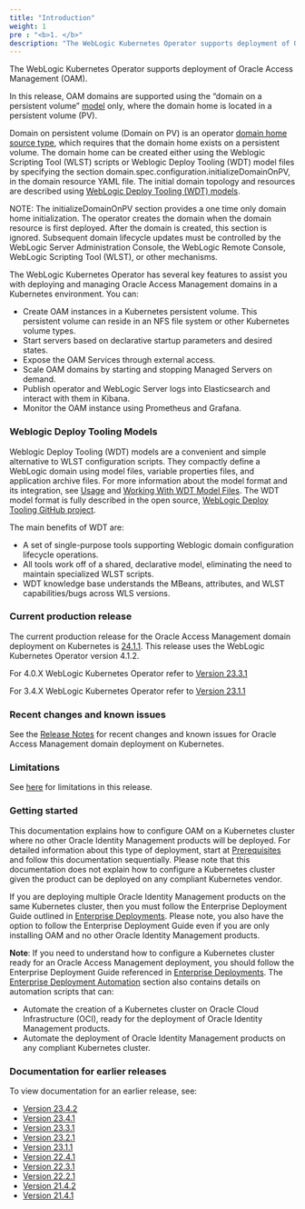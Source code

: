 ```yaml
---
title: "Introduction"
weight: 1
pre : "<b>1. </b>"
description: "The WebLogic Kubernetes Operator supports deployment of Oracle Access Management (OAM). Follow the instructions in this guide to set up these Oracle Access Management domains on Kubernetes."
---
```


The WebLogic Kubernetes Operator supports deployment of Oracle Access Management (OAM).

In this release, OAM domains are supported using the “domain on a persistent volume”
[model](https://oracle.github.io/weblogic-kubernetes-operator/managing-domains/choosing-a-model/) only, where the domain home is located in a persistent volume (PV).

Domain on persistent volume (Domain on PV) is an operator [domain home source type](https://oracle.github.io/weblogic-kubernetes-operator/managing-domains/choosing-a-model/), which requires that the domain home exists on a persistent volume. The domain home can be created either using the Weblogic Scripting Tool (WLST) scripts or Weblogic Deploy Tooling (WDT) model files by specifying the section domain.spec.configuration.initializeDomainOnPV, in the domain resource YAML file. The initial domain topology and resources are described using [WebLogic Deploy Tooling (WDT) models](https://oracle.github.io/weblogic-kubernetes-operator/managing-domains/domain-on-pv/overview/#weblogic-deploy-tooling-models).

NOTE: The initializeDomainOnPV section provides a one time only domain home initialization. The operator creates the domain when the domain resource is first deployed. After the domain is created, this section is ignored. Subsequent domain lifecycle updates must be controlled by the WebLogic Server Administration Console, the WebLogic Remote Console, WebLogic Scripting Tool (WLST), or other mechanisms.

The WebLogic Kubernetes Operator has several key features to assist you with deploying and managing Oracle Access Management domains in a Kubernetes
environment. You can:


* Create OAM instances in a Kubernetes persistent volume. This persistent volume can reside in an NFS file system or other Kubernetes volume types.
* Start servers based on declarative startup parameters and desired states.
* Expose the OAM Services through external access.
* Scale OAM domains by starting and stopping Managed Servers on demand.
* Publish operator and WebLogic Server logs into Elasticsearch and interact with them in Kibana.
* Monitor the OAM instance using Prometheus and Grafana.

### Weblogic Deploy Tooling Models

Weblogic Deploy Tooling (WDT) models are a convenient and simple alternative to WLST configuration scripts. They compactly define a WebLogic domain using model files, variable properties files, and application archive files. For more information about the model format and its integration, see [Usage](https://oracle.github.io/weblogic-kubernetes-operator/managing-domains/domain-on-pv/usage/) and [Working With WDT Model Files](https://oracle.github.io/weblogic-kubernetes-operator/managing-domains/domain-on-pv/model-files/). The WDT model format is fully described in the open source, [WebLogic Deploy Tooling GitHub project](https://oracle.github.io/weblogic-deploy-tooling/).

The main benefits of WDT are:

   + A set of single-purpose tools supporting Weblogic domain configuration lifecycle operations.
   + All tools work off of a shared, declarative model, eliminating the need to maintain specialized WLST scripts.
   + WDT knowledge base understands the MBeans, attributes, and WLST capabilities/bugs across WLS versions.

### Current production release

The current production release for the Oracle Access Management domain deployment on Kubernetes is [24.1.1](https://github.com/oracle/fmw-kubernetes/releases). This release uses the WebLogic Kubernetes Operator version 4.1.2.

For 4.0.X WebLogic Kubernetes Operator refer to [Version 23.3.1](https://oracle.github.io/fmw-kubernetes/23.3.1/idm-products/oam/)

For 3.4.X WebLogic Kubernetes Operator refer to [Version 23.1.1](https://oracle.github.io/fmw-kubernetes/23.1.1/idm-products/oam/)

### Recent changes and known issues

See the [Release Notes](../release-notes/) for recent changes and known issues for Oracle Access Management domain deployment on Kubernetes.

### Limitations

See [here](../prerequisites/#limitations) for limitations in this release.

### Getting started

This documentation explains how to configure OAM on a Kubernetes cluster where no other Oracle Identity Management products will be deployed. For detailed information about this type of deployment, start at [Prerequisites](../prerequisites) and follow this documentation sequentially. Please note that this documentation does not explain how to configure a Kubernetes cluster given the product can be deployed on any compliant Kubernetes vendor.

If you are deploying multiple Oracle Identity Management products on the same Kubernetes cluster, then you must follow the Enterprise Deployment Guide outlined in [Enterprise Deployments](../../enterprise-deployments). 
Please note, you also have the option to follow the Enterprise Deployment Guide even if you are only installing OAM and no other Oracle Identity Management products.

**Note**: If you need to understand how to configure a Kubernetes cluster ready for an Oracle Access Management deployment, you should follow the Enterprise Deployment Guide referenced in [Enterprise Deployments](../../enterprise-deployments). The [Enterprise Deployment Automation](../../enterprise-deployments/enterprise-deployment-automation) section also contains details on automation scripts that can:

   + Automate the creation of a Kubernetes cluster on Oracle Cloud Infrastructure (OCI), ready for the deployment of Oracle Identity Management products. 
   + Automate the deployment of Oracle Identity Management products on any compliant Kubernetes cluster.



### Documentation for earlier releases

To view documentation for an earlier release, see:

* [Version 23.4.2](https://oracle.github.io/fmw-kubernetes/23.4.2/idm-products/oam/)
* [Version 23.4.1](https://oracle.github.io/fmw-kubernetes/23.4.1/idm-products/oam/)
* [Version 23.3.1](https://oracle.github.io/fmw-kubernetes/23.3.1/idm-products/oam/)
* [Version 23.2.1](https://oracle.github.io/fmw-kubernetes/23.2.1/idm-products/oam/)
* [Version 23.1.1](https://oracle.github.io/fmw-kubernetes/23.1.1/idm-products/oam/)
* [Version 22.4.1](https://oracle.github.io/fmw-kubernetes/22.4.1/oam/)
* [Version 22.3.1](https://oracle.github.io/fmw-kubernetes/22.3.1/oam/)
* [Version 22.2.1](https://oracle.github.io/fmw-kubernetes/22.2.1/oam/)
* [Version 21.4.2](https://oracle.github.io/fmw-kubernetes/21.4.2/oam/)
* [Version 21.4.1](https://oracle.github.io/fmw-kubernetes/21.4.1/oam/)




